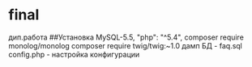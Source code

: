 # final
дип.работа
##Установка
MySQL-5.5,
 "php": "^5.4",
composer require monolog/monolog
composer require twig/twig:~1.0
дамп БД - faq.sql
config.php - настройка конфигурации

